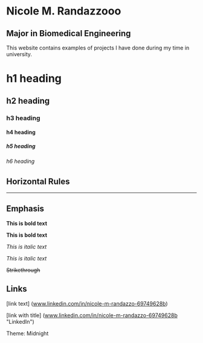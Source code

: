 # Nicole M. Randazzooo
## Major in Biomedical Engineering
This website contains examples of projects I have done during my time in university. 

# h1 heading
## h2 heading
### h3 heading
#### h4 heading
##### h5 heading
###### h6 heading 

## Horizontal Rules
---

## Emphasis

**This is bold text**

__This is bold text__

*This is italic text*

_This is italic text_

~~Strikethrough~~

## Links

[link text] (www.linkedin.com/in/nicole-m-randazzo-69749628b)

[link with title] (www.linkedin.com/in/nicole-m-randazzo-69749628b "LinkedIn")

Theme: Midnight
